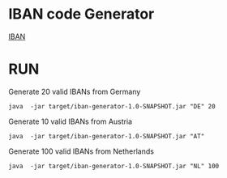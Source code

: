 IBAN code Generator
====================

[IBAN](https://en.wikipedia.org/wiki/International_Bank_Account_Number)



RUN
===

Generate 20 valid IBANs from Germany

`java  -jar target/iban-generator-1.0-SNAPSHOT.jar "DE" 20`




Generate 10 valid IBANs from Austria

`java  -jar target/iban-generator-1.0-SNAPSHOT.jar "AT" `




Generate 100 valid IBANs from Netherlands

`java  -jar target/iban-generator-1.0-SNAPSHOT.jar "NL" 100`

